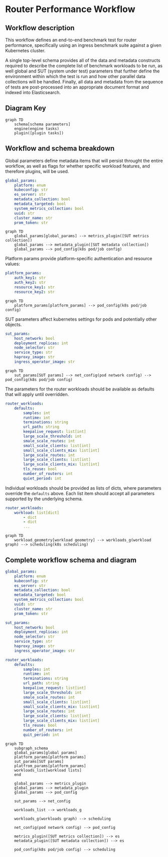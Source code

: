 # Router Performance Workflow

## Workflow description

This workflow defines an end-to-end benchmark test for router performance, specifically using an ingress benchmark suite against a given Kubernetes cluster. 

A single top-level schema provides all of the data and metadata constructs required to describe the complete list of benchmark workloads to be run, as well global and SUT (system under test) parameters
that further define the environment within which the test is run and how other parallel data collections will be handled. Finally, all data and metadata from the sequence
of tests are post-processed into an appropriate document format and indexed into Elasticsearch.

## Diagram Key
```mermaid
graph TD
	schema[schema parameters]
	engine(engine tasks)
	plugin([plugin tasks])
```

## Workflow and schema breakdown

Global parameters define metadata items that will persist throught the entire workflow, as well as flags for whether specific workload features, and therefore plugins, will be used.

```yaml
global_params:
    platform: enum
  	kubeconfig: str
  	es_server: str
  	metadata_collection: bool
  	metadata_targeted: bool
  	system_metrics_collection: bool
  	uuid: str
   	cluster_name: str
  	prom_token: str
```

```mermaid
graph TD
	global_params[global_params] --> metrics_plugin([SUT metrics collection])
	global_params --> metadata_plugin([SUT metadata collection])
	global_params --> pod_config(k8s pod/job config)
```

Platform params provide platform-specific authentication and resource values:

```yaml
platform_params:
  	auth_key1: str
  	auth_key2: str
  	resource_key1: str
  	resource_key2: str
```

```mermaid
graph TD
	platform_params[platform_params] --> pod_config(k8s pod/job config)
```

SUT parameters affect kubernetes settings for pods and potentially other objects.

```yaml
sut_params:
    host_network: bool
	deployment_replicas: int
  	node_selector: str
    service_type: str
  	haproxy_image: str
  	ingress_operator_image: str
```

```mermaid
graph TD
	sut_params[SUT params] --> net_config(pod network config) --> pod_config(k8s pod/job config)
```

The parameters for the router workloads should be available as defaults that will apply until overridden.

```yaml
router_workloads:
   	defaults:
	    samples: int
		runtime: int
   		terminations: string
  		url_path: string
    	keepalive_request: list[int]
   		large_scale_threshold: int
    	smale_scale_routes: int
   		small_scale_clients: list[int]
    	small_scale_clients_mix: list[int]
   		large_scale_routes: int
    	large_scale_clients: list[int]
   		large_scale_clients_mix: list[int]
    	tls_reuse: bool
   		number_of_routers: int
    	quiet_period: int
```

Individual workloads should be provided as lists of dicts, where parameters override the `defaults` above. Each list item should accept all parameters supported by the underlying schema.

```yaml
router_workloads:
  	workload: list[dict]
   		- dict
    	- dict 
		...
```


```mermaid
graph TD
	workload_geometry[workload geometry] --> workloads_g(workload graph) --> scheduling(k8s scheduling)
```

## Complete workflow schema and diagram

```yaml
global_params:
	platform: enum
  	kubeconfig: str
  	es_server: str
  	metadata_collection: bool
  	metadata_targeted: bool
  	system_metrics_collection: bool
  	uuid: str
  	cluster_name: str
  	prom_token: str

sut_params:
  	host_network: bool
  	deployment_replicas: int
  	node_selector: str
    service_type: str
	haproxy_image: str
  	ingress_operator_image: str

router_workloads:
  	defaults:
	   	samples: int
    	runtime: int
	   	terminations: string
    	url_path: string
	   	keepalive_request: list[int]
    	large_scale_threshold: int
	   	smale_scale_routes: int
    	small_scale_clients: list[int]
	   	small_scale_clients_mix: list[int]
    	large_scale_routes: int
	   	large_scale_clients: list[int]
    	large_scale_clients_mix: list[int]
	   	tls_reuse: bool
    	number_of_routers: int
	   	quit_period: int
```

```mermaid
graph TD
	subgraph_schema
	global_params[global params]
	platform_params[platform params]
	sut_params[SUT params]
	platfrom_params[platform_params]
	workloads_list[workload lists]
	end

	global_params --> metrics_plugin
	global_params --> metadata_plugin
	global_params --> pod_config

	sut_params --> net_config

	workloads_list --> workloads_g

	workloads_g(workloads graph) --> scheduling

	net_config(pod network config) --> pod_config

	metrics_plugin([SUT metrics collection]) --> es
	metadata_plugin([SUT metadata collection]) --> es

	pod_config(k8s pod/job config) --> scheduling
```
	
